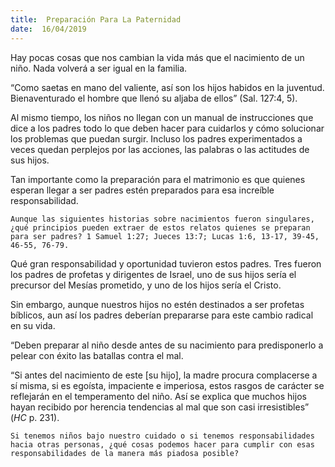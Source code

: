```yaml
---
title:  Preparación Para La Paternidad
date:  16/04/2019
---
```


Hay pocas cosas que nos cambian la vida más que el nacimiento de un niño. Nada volverá a ser igual en la familia.

“Como saetas en mano del valiente, así son los hijos habidos en la juventud. Bienaventurado el hombre que llenó su aljaba de ellos” (Sal. 127:4, 5).

Al mismo tiempo, los niños no llegan con un manual de instrucciones que dice a los padres todo lo que deben hacer para cuidarlos y cómo solucionar los problemas que puedan surgir. Incluso los padres experimentados a veces quedan perplejos por las acciones, las palabras o las actitudes de sus hijos.

Tan importante como la preparación para el matrimonio es que quienes esperan llegar a ser padres estén preparados para esa increíble responsabilidad.

`Aunque las siguientes historias sobre nacimientos fueron singulares, ¿qué principios pueden extraer de estos relatos quienes se preparan para ser padres? 1 Samuel 1:27; Jueces 13:7; Lucas 1:6, 13-17, 39-45, 46-55, 76-79.`

Qué gran responsabilidad y oportunidad tuvieron estos padres. Tres fueron los padres de profetas y dirigentes de Israel, uno de sus hijos sería el precursor del Mesías prometido, y uno de los hijos sería el Cristo.

Sin embargo, aunque nuestros hijos no estén destinados a ser profetas bíblicos, aun así los padres deberían prepararse para este cambio radical en su vida.

“Deben preparar al niño desde antes de su nacimiento para predisponerlo a pelear con éxito las batallas contra el mal.

“Si antes del nacimiento de este [su hijo], la madre procura complacerse a sí misma, si es egoísta, impaciente e imperiosa, estos rasgos de carácter se reflejarán en el temperamento del niño. Así se explica que muchos hijos hayan recibido por herencia tendencias al mal que son casi irresistibles” (_HC_ p. 231).

`Si tenemos niños bajo nuestro cuidado o si tenemos responsabilidades hacia otras personas, ¿qué cosas podemos hacer para cumplir con esas responsabilidades de la manera más piadosa posible?`